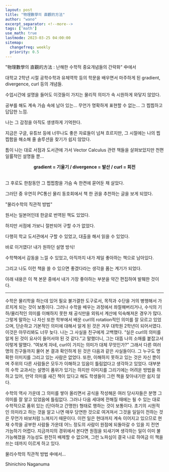 ```yaml
---
layout: post
title: "物理數學의 直觀的方法"
author: "wano"
excerpt_separator: <!--more-->
tags: ['math']
use_math: true
lastmode: 2023-03-25 04:00:00
sitemap:
  changefreq: weekly
  priority: 0.5
---
```


"物理數學의 直觀的方法 : 난해한 수학적 중요개념들의 간략화" 中에서 <!--more-->

대학교 2학년 시절 공학수학과 유체역학 등의 학문을 배우면서 마주하게 된 gradient, divergence, curl 등의 개념들.

수업시간에 설명을 들어도 이것들이 가지는 물리적 의미가 속 시원하게 와닿지 않았다.

공부를 해도 계속 가슴 속에 남아 있는... 무언가 명확하게 표현할 수 없는... 그 찝찝하고 답답한 느낌.

나는 그 감정을 아직도 생생하게 기억한다.

지금은 구글, 유튜브 등에 너무나도 좋은 자료들이 넘쳐 흐르지만, 그 시절에는 나의 찝찝함을 해소해 줄 솔루션을 찾기가 쉽지 않았다.

틈이 나는 대로 서점과 도서관에 가서 Vector Calculus 관련 책들을 살펴보았지만 천편일률적인 설명들 뿐...

<center><b>gradient = 기울기 / divergence = 발산 / curl = 회전</b></center>
<br/>

그 후로도 한참동안 그 찝찝함을 가슴 속 한켠에 묻어둔 채 살았다.

그러던 중 우연히 PC통신 물리 동호회에서 책 한 권을 추천하는 글을 보게 되었다.

"물리수학의 직관적 방법"

원서는 일본어인데 한글로 번역된 책도 있었다.

하지만 서점에 가보니 절판되어 구할 수가 없었다.

다행히 학교 도서관에서 구할 수 있었고, 대출을 해서 읽을 수 있었다.

바로 이거였다! 내가 원하던 설명 방식!

수학책에서 감동을 느낄 수 있었고, 아직까지 내가 제일 좋아하는 책으로 남아있다.

그리고 나도 이런 책을 쓸 수 있으면 좋겠다라는 생각을 품는 계기가 되었다.

아래 내용은 이 책 본문 중에서 내가 가장 좋아하는 부분을 약간 편집하여 발췌한 것이다.

---

수학은 물리학을 하는데 있어 필요 불가결한 도구로서, 목적과 수단을 거의 병행해서 가르치게 되는 것이 보통이다. 그러나 수학을 배우는 과정에서 좌절해버리거나, 수식의 기하/물리적인 의미를 이해하지 못한 채 공식만을 외워서 계산에 익숙해져온 경우가 많다. 그렇게 말하는 나 자신 또한 학부에서 배운 curl의 rotation적인 의미를 잘 모르고 있었으며, 단순하고 기본적인 의미에 대해서 알게 된 것은 겨우 대학원 2학년이 되어서였다. 이것은 아무리봐도 너무 늦다. 나는 그 사실을 친구에게 고백했다. “실은 curl의 의미를 알게 된 것이 요사이 들어서야 된 것 같다.”고 말했더니, 그는 대뜸 나의 소매를 붙잡고서 이렇게 말했다. “여보게 자네, curl이 가지는 의미가 대체 무엇인가?” 그래서 다른 여러 명의 친구들까지 물어 본 결과 확인하게 된 것은 다음과 같은 사실들이다. 그 누구도 명확한 이미지를 그리고 있는 사람은 없었다. 또한, 이해하지 못하고 있는 것은 자신 뿐이며 주위의 다른 사람들은 모두가 이해하고 있음이 틀림없다고 생각하고 있었다. 대부분의 수학 교과서는 설명이 품위가 있기는 하지만 이미지를 그리기에는 어려운 방법을 취하고 있어, 만약 의미를 새긴 책이 있다고 해도 학생들이 그런 책을 찾아내기란 쉽지 않다.

수학의 역사 가운데 그 의미를 쌓아 올리면서 공식을 작성해온 여러 당사자들은 분명 그 의미를 잘 알고 있었음에 틀림없다. 그러나 다음 세대에 전해질 때에는 될 수 있는 대로 수학적으로 품위 있는 (단아하고 간명한) 형태로 행하는 것이 보통이다. 초기의 시원적인 의미라고 하는 것을 알고 나면 매우 당연한 것으로 여겨져서 그것을 일일이 전하는 것은 무언가 바보처럼 느껴지기 때문이다. 이런 일은 현대까지 계속 이어지고 있으므로 현재 수학을 공부한 사람들 가운데 어느 정도의 사람이 원점에 되돌아갈 수 있을 지 전연 가늠하기 어렵다. 지금까지의 경위에서 본다면 원점을 되새기며 생각하는 일이 이미 불가능해졌을 가능성도 완전히 배제할 수 없으며, 그런 노파심이 결국 나로 하여금 이 책을 쓰는 데까지 이르게 하고 있다.

물리수학의 직관적 방법 中에서…

Shinichiro Naganuma

